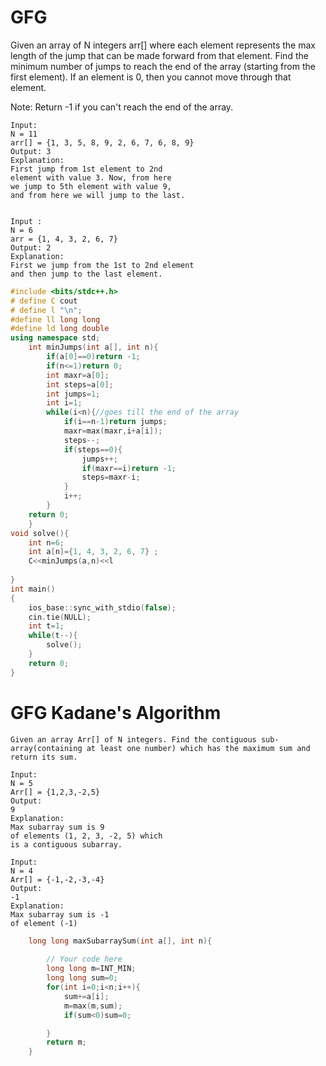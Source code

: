 # GFG
Given an array of N integers arr[] where each element represents the max length of the jump that can be made forward from that element. Find the minimum number of jumps to reach the end of the array (starting from the first element). If an element is 0, then you cannot move through that element.

Note: Return -1 if you can't reach the end of the array.
```
Input:
N = 11 
arr[] = {1, 3, 5, 8, 9, 2, 6, 7, 6, 8, 9} 
Output: 3 
Explanation: 
First jump from 1st element to 2nd 
element with value 3. Now, from here 
we jump to 5th element with value 9, 
and from here we will jump to the last. 


Input :
N = 6
arr = {1, 4, 3, 2, 6, 7}
Output: 2 
Explanation: 
First we jump from the 1st to 2nd element 
and then jump to the last element.
```
```c++
#include <bits/stdc++.h>
# define C cout
# define l "\n";
#define ll long long 
#define ld long double 
using namespace std;
    int minJumps(int a[], int n){
		if(a[0]==0)return -1;
		if(n<=1)return 0;
		int maxr=a[0];
		int steps=a[0];
		int jumps=1;
		int i=1;
		while(i<n){//goes till the end of the array
			if(i==n-1)return jumps;
			maxr=max(maxr,i+a[i]);
			steps--;
			if(steps==0){
				jumps++;
				if(maxr==i)return -1;
				steps=maxr-i;
			}
			i++;
		}
	return 0;   
    }
void solve(){	
	int n=6;
	int a[n]={1, 4, 3, 2, 6, 7} ;
	C<<minJumps(a,n)<<l
 
} 
int main()
{ 
	ios_base::sync_with_stdio(false);
    cin.tie(NULL);
	int t=1; 
	while(t--){
		solve();
	}
	return 0;
}

```
# GFG Kadane's Algorithm
```
Given an array Arr[] of N integers. Find the contiguous sub-array(containing at least one number) which has the maximum sum and return its sum.

Input:
N = 5
Arr[] = {1,2,3,-2,5}
Output:
9
Explanation:
Max subarray sum is 9
of elements (1, 2, 3, -2, 5) which 
is a contiguous subarray.

Input:
N = 4
Arr[] = {-1,-2,-3,-4}
Output:
-1
Explanation:
Max subarray sum is -1 
of element (-1)

```
```c++
    long long maxSubarraySum(int a[], int n){
        
        // Your code here
        long long m=INT_MIN;
        long long sum=0;
        for(int i=0;i<n;i++){
            sum+=a[i];
            m=max(m,sum);
            if(sum<0)sum=0;

        }
        return m;
    }
```

